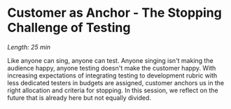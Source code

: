 # Customer as Anchor - The Stopping Challenge of Testing

*Length: 25 min*

Like anyone can sing, anyone can test. Anyone singing isn't making the audience happy, anyone testing doesn't make the customer happy. With increasing expectations of integrating testing to development rubric with less dedicated testers in budgets are assigned, customer anchors us in the right allocation and criteria for stopping. In this session, we reflect on the future that is already here but not equally divided.